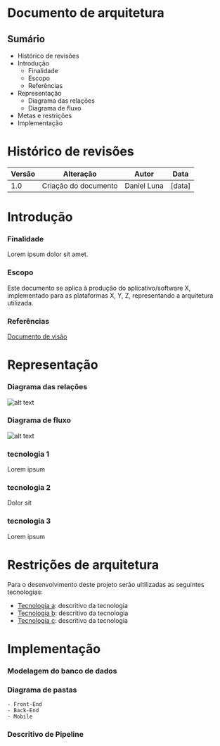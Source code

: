 # Documento de arquitetura

## Sumário
- Histórico de revisões
- Introdução
    - Finalidade
    - Escopo
    - Referências
- Representação
    - Diagrama das relações
    - Diagrama de fluxo
- Metas e restrições
- Implementação


# Histórico de revisões

| Versão | Alteração            | Autor       | Data   |
|--------|----------------------|-------------|--------|
| 1.0    | Criação do documento | Daniel Luna | [data] |

# Introdução
### Finalidade
Lorem ipsum dolor sit amet.
### Escopo
 Este documento se aplica à produção do aplicativo/software X, implementado para as plataformas X, Y, Z, representando a arquitetura utilizada.
### Referências
[Documento de visão](visao.md)

# Representação
### Diagrama das relações
![alt text](https://www.researchgate.net/profile/Jia_Uddin3/publication/291735690/figure/fig1/AS:324600459218944@1454402188073/Block-Diagram-of-the-Experimental-Client-server-Network-Model-for-Tuning-the-TCP.png "Logo Title Text 1")

### Diagrama de fluxo
![alt text](https://i.stack.imgur.com/HiNWO.jpg)

### tecnologia 1
Lorem ipsum

### tecnologia 2
Dolor sit

### tecnologia 3
Lorem ipsum

# Restrições de arquitetura
 Para o desenvolvimento deste projeto serão ultilizadas as seguintes tecnologias:
 - [Tecnologia a](link): descritivo da tecnologia
 - [Tecnologia b](link): descritivo da tecnologia
 - [Tecnologia c](link): descritivo da tecnologia

# Implementação

### Modelagem do banco de dados

### Diagrama de pastas
    - Front-End
    - Back-End
    - Mobile
    
### Descritivo de Pipeline
